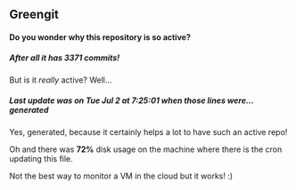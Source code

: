 ## Greengit

#### Do you wonder why this repository is so active?

##### After all it has 3371 commits!

But is it *really* active? Well...

##### Last update was on Tue Jul 2 at 7:25:01 when those lines were... generated

Yes, generated, because it certainly helps a lot to have such an active repo!

Oh and there was **72%** disk usage on the machine
where there is the cron updating this file.

Not the best way to monitor a VM in the cloud but it works! :)
